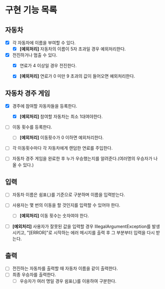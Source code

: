 # 구현 기능 목록

## 자동차
- [x] 각 자동차에 이름을 부여할 수 있다.
  - [x] **[예외처리]** 자동차의 이름이 5자 초과일 경우 예외처리한다.
- [x] 전진하거나 멈출 수 있다.
  - [x] 연료가 4 이상일 경우 전진한다.
  - [x] **[예외처리]** 연료가 0 미만 9 초과의 값이 들어오면 예외처리한다.


## 자동차 경주 게임
- [x] 경주에 참여할 자동차들을 등록한다.
  - [x] **[예외처리]** 참여할 자동차는 최소 1대여야한다.
- [ ] 이동 횟수를 등록한다.
  - [ ] **[예외처리]** 이동횟수가 0 이하면 예외처리한다.
- [ ] 각 이동횟수마다 각 자동차에게 랜덤한 연료를 주입한다.
- [ ] 자동차 경주 게임을 완료한 후 누가 우승했는지를 알려준다.(여러명의 우승자가 나올 수 있다.)


## 입력
- [ ] 자동차 이름은 쉼표(,)를 기준으로 구분하며 이름을 입력받는다.
- [ ] 사용자는 몇 번의 이동을 할 것인지를 입력할 수 있어야 한다.
  - [ ] **[예외처리]** 이동 횟수는 숫자여야 한다.
- [ ] **[예외처리]** 사용자가 잘못된 값을 입력할 경우 IllegalArgumentException를 발생시키고, "[ERROR]"로 시작하는 에러 메시지를 출력 후 그 부분부터 입력을 다시 받는다.


## 출력
- [ ] 전진하는 자동차를 출력할 때 자동차 이름을 같이 출력한다.
- [ ] 최종 우승자를 출력한다. 
  - [ ] 우승자가 여러 명일 경우 쉼표(,)를 이용하여 구분한다.
